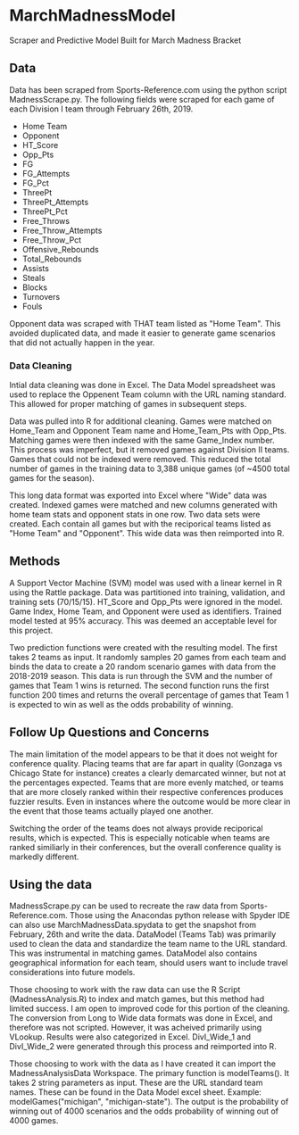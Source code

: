 # MarchMadnessModel
Scraper and Predictive Model Built for March Madness Bracket

## Data

Data has been scraped from Sports-Reference.com using the python script MadnessScrape.py. The following fields were scraped for each game of each Division I team through February 26th, 2019.
- Home Team
- Opponent
- HT_Score
- Opp_Pts
- FG
- FG_Attempts
- FG_Pct
- ThreePt
- ThreePt_Attempts
- ThreePt_Pct
- Free_Throws
- Free_Throw_Attempts
- Free_Throw_Pct
- Offensive_Rebounds
- Total_Rebounds
- Assists
- Steals
- Blocks
- Turnovers
- Fouls

Opponent data was scraped with THAT team listed as "Home Team". This avoided duplicated data, and made it easier to generate game scenarios that did not actually happen in the year. 

### Data Cleaning
Intial data cleaning was done in Excel. The Data Model spreadsheet was used to replace the Oppenent Team column with the URL naming standard. This allowed for proper matching of games in subsequent steps. 

Data was pulled into R for additional cleaning. Games were matched on Home_Team and Opponent Team name and Home_Team_Pts with Opp_Pts. Matching games were then indexed with the same Game_Index number. This process was imperfect, but it removed games against Division II teams. Games that could not be indexed were removed. This reduced the total number of games in the training data to 3,388 unique games (of ~4500 total games for the season).

This long data format was exported into Excel where "Wide" data was created. Indexed games were matched and new columns generated with home team stats and opponent stats in one row. Two data sets were created. Each contain all games but with the reciporical teams listed as "Home Team" and "Opponent". This wide data was then reimported into R. 

## Methods
A Support Vector Machine (SVM) model was used  with a linear kernel in R using the Rattle package. Data was partitioned into training, validation, and training sets (70/15/15). HT_Score and Opp_Pts were ignored in the model. Game Index, Home Team, and Opponent were used as identifiers. Trained model tested at 95% accuracy. This was deemed an acceptable level for this project. 

Two prediction functions were created with the resulting model. The first takes 2 teams as input. It randomly samples 20 games from each team and binds the data to create a 20 random scenario games with data from the 2018-2019 season. This data is run through the SVM and the number of games that Team 1 wins is returned. The second function runs the first function 200 times and returns the overall percentage of games that Team 1 is expected to win as well as the odds probability of winning. 

## Follow Up Questions and Concerns
The main limitation of the model appears to be that it does not weight for conference quality. Placing teams that are far apart in quality (Gonzaga vs Chicago State for instance) creates a clearly demarcated winner, but not at the percentages expected. Teams that are more evenly matched, or teams that are more closely ranked within their respective conferences produces fuzzier results. Even in instances where the outcome would be more clear in the event that those teams actually played one another. 

Switching the order of the teams does not always provide reciporical results, which is expected. This is especially noticable when teams are ranked similiarly in their conferences, but the overall conference quality is markedly different. 

## Using the data
MadnessScrape.py can be used to recreate the raw data from Sports-Reference.com. Those using the Anacondas python release with Spyder IDE can also use MarchMadnessData.spydata to get the snapshot from February, 26th and write the data. DataModel (Teams Tab) was primarily used to clean the data and standardize the team name to the URL standard. This was instrumental in matching games. DataModel also contains geographical information for each team, should users want to include travel considerations into future models. 

Those choosing to work with the raw data can use the R Script (MadnessAnalysis.R) to index and match games, but this method had limited success. I am open to improved code for this portion of the cleaning. The conversion from Long to Wide data formats was done in Excel, and therefore was not scripted. However, it was acheived primarily using VLookup. Results were also categorized in Excel. DivI_Wide_1 and DivI_Wide_2 were generated through this process and reimported into R.

Those choosing to work with the data as I have created it can import the MadnessAnalysisData Workspace. The primary function is modelTeams(). It takes 2 string parameters as input. These are the URL standard team names. These can be found in the Data Model excel sheet. Example: modelGames("michigan", "michigan-state"). The output is the probability of winning out of 4000 scenarios and the odds probability of winning out of 4000 games. 
